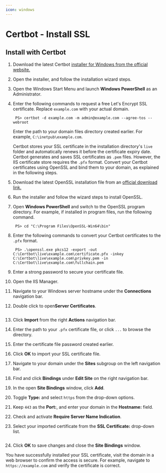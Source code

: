 ```yaml
---
icon: windows
---
```


# Certbot - Install SSL

## Install with Certbot

1. Download the latest Certbot [installer for Windows from the official website.](https://dl.eff.org/certbot-beta-installer-win32.exe)
2. Open the installer, and follow the installation wizard steps.
3. Open the Windows Start Menu and launch **Windows PowerShell** as an Administrator.
4.  Enter the following commands to request a free Let's Encrypt SSL certificate. Replace `example.com` with your actual domain.

    ```
     PS> certbot -d example.com -m admin@example.com --agree-tos --webroot
    ```

    Enter the path to your domain files directory created earlier. For example, `C:\inetpub\example.com`.

    Certbot stores your SSL certificate in the installation directory's `live` folder and automatically renews it before the certificate expiry date. Certbot generates and saves SSL certificates as `.pem` files. However, the IIS certificate store requires the `.pfx` format. Convert your Certbot certificates using OpenSSL and bind them to your domain, as explained in the following steps.
5. Download the latest OpenSSL installation file from an [official download link.](https://slproweb.com/products/Win32OpenSSL.html)
6. Run the installer and follow the wizard steps to install OpenSSL.
7.  Open **Windows PowerShell** and switch to the OpenSSL program directory. For example, if installed in program files, run the following command.

    ```
     PS> cd "C:\Program Files\OpenSSL-Win64\bin"
    ```
8.  Enter the following commands to convert your Certbot certificates to the `.pfx` format.

    ```
     PS> .\openssl.exe pkcs12 -export -out C:\Certbot\live\example.com\certificate.pfx -inkey C:\Certbot\live\example.com\privkey.pem -in C:\Certbot\live\example.com\fullchain.pem
    ```
9. Enter a strong password to secure your certificate file.
10. Open the IIS Manager.
11. Navigate to your Windows server hostname under the **Connections** navigation bar.
12. Double click to open**Server Certificates**.



    <figure><img src="https://docs.vultr.com/public/doc-assets/1359/1a260a94f7de5d81.png" alt=""><figcaption></figcaption></figure>
13. Click **Import** from the right **Actions** navigation bar.
14. Enter the path to your `.pfx` certificate file, or click `...` to browse the directory.
15. Enter the certificate file password created earlier.
16. Click **OK** to import your SSL certificate file.
17. Navigate to your domain under the **Sites** subgroup on the left navigation bar.
18. Find and click **Bindings** under **Edit Site** on the right navigation bar.
19. In the open **Site Bindings** window, click **Add**.
20. Toggle **Type:** and select `https` from the drop-down options.
21. Keep `443` as the **Port:**, and enter your domain in the **Hostname:** field.
22. Check and activate **Require Server Name Indication**.
23. Select your imported certificate from the **SSL Certificate:** drop-down list.



    <figure><img src="https://docs.vultr.com/public/doc-assets/1359/53c0656092017aa5.png" alt=""><figcaption></figcaption></figure>
24. Click **OK** to save changes and close the **Site Bindings** window.

You have successfully installed your SSL certificate, visit the domain in a web browser to confirm the access is secure. For example, navigate to `https://example.com` and verify the certificate is correct.
